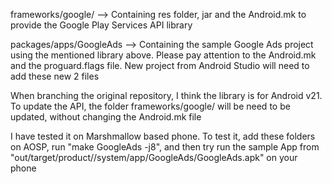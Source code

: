 frameworks/google/ --> Containing res folder, jar and the Android.mk to provide the Google Play Services API library

packages/apps/GoogleAds --> Containing the sample Google Ads project using the mentioned library above. Please pay attention to the Android.mk and the proguard.flags file. New project from Android Studio will need to add these new 2 files

When branching the original repository, I think the library is for Android v21. To update the API, the folder frameworks/google/ will be need to be updated, without changing the Android.mk file

I have tested it on Marshmallow based phone. To test it, add these folders on AOSP, run "make GoogleAds -j8", and then try run the sample App from "out/target/product/<Target-Device>/system/app/GoogleAds/GoogleAds.apk" on your phone
